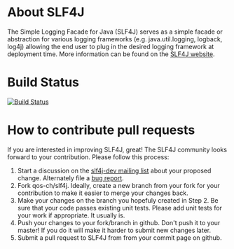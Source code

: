 # About SLF4J
The Simple Logging Facade for Java (SLF4J) serves as a simple facade or abstraction for various logging frameworks (e.g. java.util.logging, logback, log4j) allowing the end user to plug in the desired logging framework at deployment time.
More information can be found on the [SLF4J website](http://www.slf4j.org).
# Build Status
[![Build Status](https://travis-ci.org/qos-ch/slf4j.svg)](https://travis-ci.org/qos-ch/slf4j)

# How to contribute pull requests
If you are interested in improving SLF4J, great! The SLF4J community looks forward to your contribution. Please follow this process:

1. Start a discussion on the [slf4j-dev mailing list](http://www.slf4j.org/mailing-lists.html) about your proposed change. Alternately file a [bug report](http://www.slf4j.org/bug-reporting.html).
2. Fork qos-ch/slf4j. Ideally, create a new branch from your fork for your contribution to make it easier to merge your changes back.
3. Make your changes on the branch you hopefuly created in Step 2. Be sure that your code passes existing unit tests. Please add unit tests for your work if appropriate. It usually is.
4. Push your changes to your fork/branch in github. Don't push it to your master! If you do it will make it harder to submit new changes later.
5. Submit a pull request to SLF4J from from your commit page on github.
